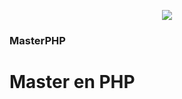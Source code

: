 <p align="center"><img src="https://www.flaticon.es/premium-icon/icons/svg/2721/2721627.svg"></p>

### MasterPHP
# Master en PHP
